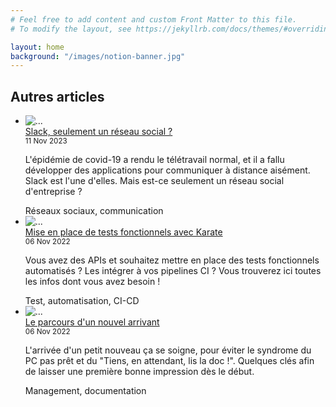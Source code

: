 ```yaml
---
# Feel free to add content and custom Front Matter to this file.
# To modify the layout, see https://jekyllrb.com/docs/themes/#overriding-theme-defaults

layout: home
background: "/images/notion-banner.jpg"
---
```


<h2>Autres articles</h2>

<ul class="post-list">
      <li class="card bg-light">
        <div class="row">
          <div class="col-5"><img src="{{site.url}}/images/scott-webb-bmmcfZqSjBU-unsplash.jpg" class="img-fluid rounded" alt="..."></div>
          <div class="col-7 text-primary">
              <a class="card-title text-decoration-none fs-3 " href="https://blog.maxds.fr/tests-fonctionnels-karate/">
                Slack, seulement un réseau social ?
              </a>
            <div class="card-text text-secondary"><small>11 Nov 2023</small><p class="text-secondary">L'épidémie de covid-19 a rendu le télétravail normal, et il a fallu développer des applications pour communiquer à distance aisément. Slack est l'une d'elles. Mais est-ce seulement un réseau social d'entreprise ?</p></div>
          </div>
        </div>
        <div class="card-footer bg-white">Réseaux sociaux, communication</div>
      </li>
      <li class="card bg-light">
        <div class="row">
          <div class="col-5"><img src="{{site.url}}/images/featured-image.png" class="img-fluid rounded" alt="..."></div>
          <div class="col-7 text-primary">
              <a class="card-title text-decoration-none fs-3 " href="https://blog.maxds.fr/tests-fonctionnels-karate/">
                Mise en place de tests fonctionnels avec Karate
              </a>
            <div class="card-text text-secondary"><small>06 Nov 2022</small><p class="text-secondary">Vous avez des APIs et souhaitez mettre en place des tests fonctionnels automatisés ? Les intégrer à vos pipelines CI ? Vous trouverez ici toutes les infos dont vous avez besoin !</p></div>
          </div>
        </div>
        <div class="card-footer bg-white">Test, automatisation, CI-CD</div>
      </li>
      <li class="card bg-light">
        <div class="row">
          <div class="col-5"><img src="{{site.url}}/images/susan-q-yin-Ctaj_HCqW84-unsplash.jpg" class="img-fluid rounded" alt="..."></div>
          <div class="col-7 text-primary">
              <a class="card-title text-decoration-none fs-3 " href="https://blog.maxds.fr/parcours-d-un-nouvel-arrivant/">
                Le parcours d'un nouvel arrivant
              </a>
            <div class="card-text text-secondary"><small>06 Nov 2022</small><p class="text-secondary">L'arrivée d'un petit nouveau ça se soigne, pour éviter le syndrome du PC pas prêt et du "Tiens, en attendant, lis la doc !". Quelques clés afin de laisser une première bonne impression dès le début.</p></div>
          </div>
        </div>
        <div class="card-footer bg-white">Management, documentation</div>
      </li>

</ul>
